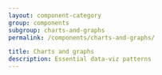```yaml
---
layout: component-category
group: components
subgroup: charts-and-graphs
permalink: /components/charts-and-graphs/

title: Charts and graphs
description: Essential data-viz patterns
---
```

